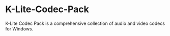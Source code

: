 # K-Lite-Codec-Pack
K-Lite Codec Pack is a comprehensive collection of audio and video codecs for Windows. 
